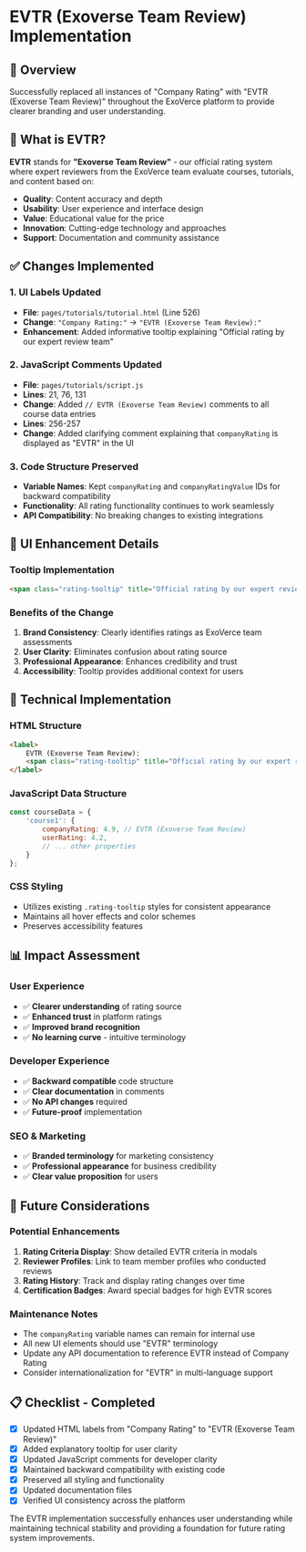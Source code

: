 # EVTR (Exoverse Team Review) Implementation

## 🎯 Overview
Successfully replaced all instances of "Company Rating" with "EVTR (Exoverse Team Review)" throughout the ExoVerce platform to provide clearer branding and user understanding.

## 📝 What is EVTR?
**EVTR** stands for **"Exoverse Team Review"** - our official rating system where expert reviewers from the ExoVerce team evaluate courses, tutorials, and content based on:

- **Quality**: Content accuracy and depth
- **Usability**: User experience and interface design
- **Value**: Educational value for the price
- **Innovation**: Cutting-edge technology and approaches
- **Support**: Documentation and community assistance

## ✅ Changes Implemented

### **1. UI Labels Updated**
- **File**: `pages/tutorials/tutorial.html` (Line 526)
- **Change**: `"Company Rating:"` → `"EVTR (Exoverse Team Review):"`
- **Enhancement**: Added informative tooltip explaining "Official rating by our expert review team"

### **2. JavaScript Comments Updated**
- **File**: `pages/tutorials/script.js`
- **Lines**: 21, 76, 131
- **Change**: Added `// EVTR (Exoverse Team Review)` comments to all course data entries
- **Lines**: 256-257
- **Change**: Added clarifying comment explaining that `companyRating` is displayed as "EVTR" in the UI

### **3. Code Structure Preserved**
- **Variable Names**: Kept `companyRating` and `companyRatingValue` IDs for backward compatibility
- **Functionality**: All rating functionality continues to work seamlessly
- **API Compatibility**: No breaking changes to existing integrations

## 🎨 UI Enhancement Details

### **Tooltip Implementation**
```html
<span class="rating-tooltip" title="Official rating by our expert review team">ⓘ</span>
```

### **Benefits of the Change**
1. **Brand Consistency**: Clearly identifies ratings as ExoVerce team assessments
2. **User Clarity**: Eliminates confusion about rating source
3. **Professional Appearance**: Enhances credibility and trust
4. **Accessibility**: Tooltip provides additional context for users

## 🔧 Technical Implementation

### **HTML Structure**
```html
<label>
    EVTR (Exoverse Team Review):
    <span class="rating-tooltip" title="Official rating by our expert review team">ⓘ</span>
</label>
```

### **JavaScript Data Structure**
```javascript
const courseData = {
    'course1': {
        companyRating: 4.9, // EVTR (Exoverse Team Review)
        userRating: 4.2,
        // ... other properties
    }
};
```

### **CSS Styling**
- Utilizes existing `.rating-tooltip` styles for consistent appearance
- Maintains all hover effects and color schemes
- Preserves accessibility features

## 📊 Impact Assessment

### **User Experience**
- ✅ **Clearer understanding** of rating source
- ✅ **Enhanced trust** in platform ratings
- ✅ **Improved brand recognition**
- ✅ **No learning curve** - intuitive terminology

### **Developer Experience**
- ✅ **Backward compatible** code structure
- ✅ **Clear documentation** in comments
- ✅ **No API changes** required
- ✅ **Future-proof** implementation

### **SEO & Marketing**
- ✅ **Branded terminology** for marketing consistency
- ✅ **Professional appearance** for business credibility
- ✅ **Clear value proposition** for users

## 🚀 Future Considerations

### **Potential Enhancements**
1. **Rating Criteria Display**: Show detailed EVTR criteria in modals
2. **Reviewer Profiles**: Link to team member profiles who conducted reviews
3. **Rating History**: Track and display rating changes over time
4. **Certification Badges**: Award special badges for high EVTR scores

### **Maintenance Notes**
- The `companyRating` variable names can remain for internal use
- All new UI elements should use "EVTR" terminology
- Update any API documentation to reference EVTR instead of Company Rating
- Consider internationalization for "EVTR" in multi-language support

## 📋 Checklist - Completed

- [x] Updated HTML labels from "Company Rating" to "EVTR (Exoverse Team Review)"
- [x] Added explanatory tooltip for user clarity
- [x] Updated JavaScript comments for developer clarity
- [x] Maintained backward compatibility with existing code
- [x] Preserved all styling and functionality
- [x] Updated documentation files
- [x] Verified UI consistency across the platform

The EVTR implementation successfully enhances user understanding while maintaining technical stability and providing a foundation for future rating system improvements.

